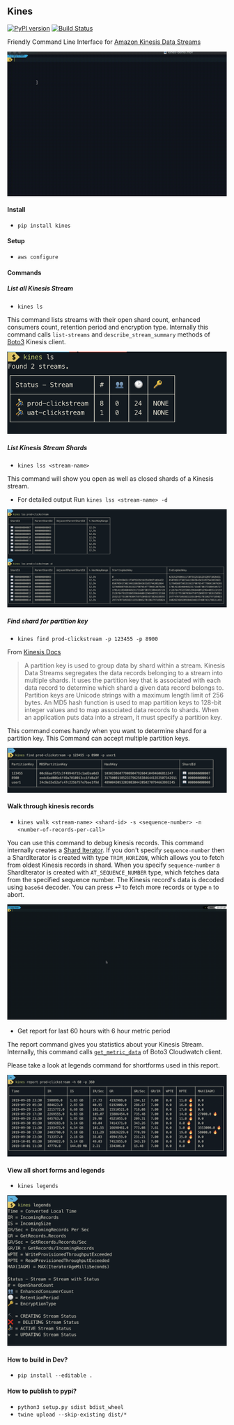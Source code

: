 ## Kines
[![PyPI version](https://img.shields.io/pypi/v/kines.svg)](https://badge.fury.io/py/kines) [![Build Status](https://travis-ci.org/dinsaw/kines.svg?branch=master)](https://travis-ci.org/dinsaw/kines)

Friendly Command Line Interface for [Amazon Kinesis Data Streams](https://aws.amazon.com/kinesis/data-streams/)

![Kines Demo](https://raw.githubusercontent.com/dinsaw/kines/master/demo/kines-demo.gif)

#### Install
- `pip install kines`

#### Setup 
- `aws configure`

#### Commands 
##### List all Kinesis Stream
- `kines ls`

This command lists streams with their open shard count, enhanced consumers count, retention period and encryption type. Internally this command calls `list-streams` and `describe_stream_summary` methods of [Boto3](https://boto3.amazonaws.com/v1/documentation/api/latest/reference/services/kinesis.html#id34) Kinesis client.

![Kines ls](https://raw.githubusercontent.com/dinsaw/kines/master/demo/kines-ls.png)

##### List Kinesis Stream Shards
- `kines lss <stream-name>`

This command will show you open as well as closed shards of a Kinesis stream.

- For detailed output Run `kines lss <stream-name> -d`

![Kines lss](https://raw.githubusercontent.com/dinsaw/kines/master/demo/kines-lss-and-d.png)

##### Find shard for partition key
- `kines find prod-clickstream -p 123455 -p 8900`

From [Kinesis Docs](https://docs.aws.amazon.com/streams/latest/dev/key-concepts.html)
> A partition key is used to group data by shard within a stream. Kinesis Data Streams segregates the data records belonging to a stream into multiple shards. It uses the partition key that is associated with each data record to determine which shard a given data record belongs to. Partition keys are Unicode strings with a maximum length limit of 256 bytes. An MD5 hash function is used to map partition keys to 128-bit integer values and to map associated data records to shards. When an application puts data into a stream, it must specify a partition key.

This command comes handy when you want to determine shard for a partition key. This Command can accept multiple partition keys.

![Kines find](https://raw.githubusercontent.com/dinsaw/kines/master/demo/kines-find.png)

#### Walk through kinesis records
- `kines walk <stream-name> <shard-id> -s <sequence-number> -n <number-of-records-per-call>`

You can use this command to debug kinesis records. This command internally creates a [Shard Iterator](https://docs.aws.amazon.com/kinesis/latest/APIReference/API_GetShardIterator.html). If you don't specify `sequence-number` then a ShardIterator is created with type `TRIM_HORIZON`, which allows you to fetch from oldest Kinesis records in shard. When you specify `sequence-number` a ShardIterator is created with `AT_SEQUENCE_NUMBER` type, which fetches data from the specified sequence number.
The Kinesis record's data is decoded using `base64` decoder. You can press ⏎ to fetch more records or type `n` to abort.

![Kines Walk](https://raw.githubusercontent.com/dinsaw/kines/master/demo/kines-walk-demo.gif)

- Get report for last 60 hours with 6 hour metric period

The report command gives you statistics about your Kinesis Stream. Internally, this command calls [`get_metric_data`](https://boto3.amazonaws.com/v1/documentation/api/latest/reference/services/cloudwatch.html#CloudWatch.Client.get_metric_data) of Boto3 Cloudwatch client.

Please take a look at legends command for shortforms used in this report.

![Kines Report 60 hours 6 hours](https://raw.githubusercontent.com/dinsaw/kines/master/demo/kines-report-h-60-p-60.png)

#### View all short forms and legends
- `kines legends`

![Kines Legends](https://raw.githubusercontent.com/dinsaw/kines/master/demo/kines-legends.png)

#### How to build in Dev?
- `pip install --editable .`

#### How to publish to pypi?
- `python3 setup.py sdist bdist_wheel`
- `twine upload --skip-existing dist/*`
